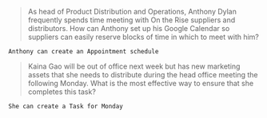 >As head of Product Distribution and Operations, Anthony Dylan frequently spends time meeting with On the Rise suppliers and distributors. How can Anthony set up his Google Calendar so suppliers can easily reserve blocks of time in which to meet with him?
```
Anthony can create an Appointment schedule
```
>Kaina Gao will be out of office next week but has new marketing assets that she needs to distribute during the head office meeting the following Monday. What is the most effective way to ensure that she completes this task?
```
She can create a Task for Monday
```
